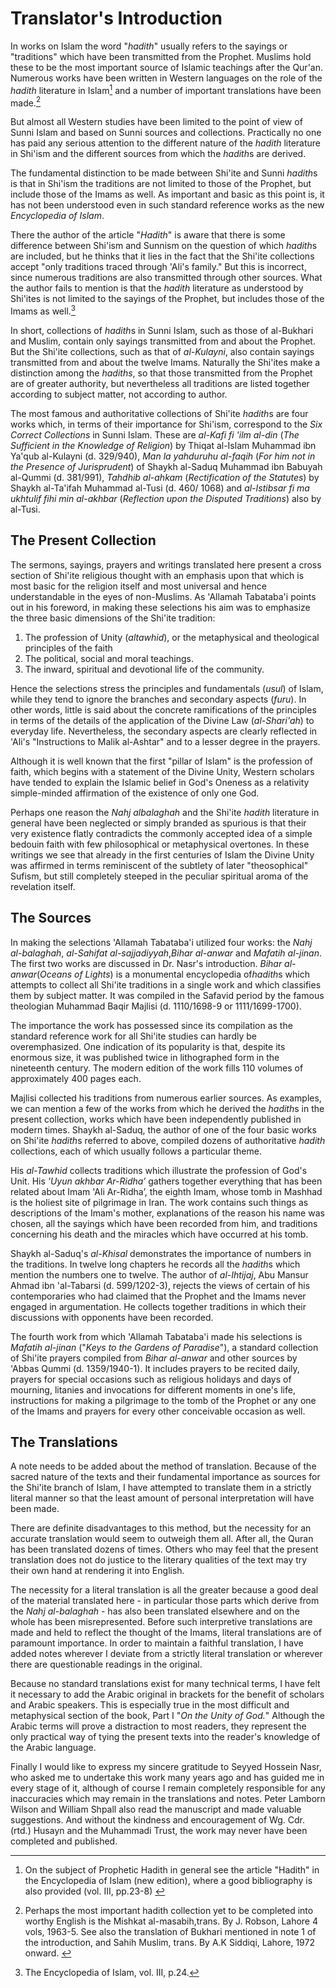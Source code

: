 Translator's Introduction
=========================

In works on Islam the word "*hadith*" usually refers to the sayings or
"traditions" which have been transmitted from the Prophet. Muslims hold
these to be the most important source of Islamic teachings after the
Qur'an. Numerous works have been written in Western languages on the
role of the *hadith* literature in Islam[^1] and a number of important
translations have been made.[^2]

But almost all Western studies have been limited to the point of view of
Sunni Islam and based on Sunni sources and collections. Practically no
one has paid any serious attention to the different nature of the
*hadith* literature in Shi'ism and the different sources from which the
*hadith*s are derived.

The fundamental distinction to be made between Shi'ite and Sunni
*hadith*s is that in Shi'ism the traditions are not limited to those of
the Prophet, but include those of the Imams as well. As important and
basic as this point is, it has not been understood even in such standard
reference works as the new *Encyclopedia of Islam*.

There the author of the article "*Hadith*" is aware that there is some
difference between Shi'ism and Sunnism on the question of which
*hadith*s are included, but he thinks that it lies in the fact that the
Shi'ite collections accept "only traditions traced through 'Ali's
family." But this is incorrect, since numerous traditions are also
transmitted through other sources. What the author fails to mention is
that the *hadith* literature as understood by Shi'ites is not limited to
the sayings of the Prophet, but includes those of the Imams as well.[^3]

In short, collections of *hadith*s in Sunni Islam, such as those of
al-Bukhari and Muslim, contain only sayings transmitted from and about
the Prophet. But the Shi'ite collections, such as that of *al-Kulayni*,
also contain sayings transmitted from and about the twelve Imams.
Naturally the Shi'ites make a distinction among the *hadiths*, so that
those transmitted from the Prophet are of greater authority, but
nevertheless all traditions are listed together according to subject
matter, not according to author.

The most famous and authoritative collections of Shi'ite *hadith*s are
four works which, in terms of their importance for Shi'ism, correspond
to the *Six Correct Collections* in Sunni Islam. These are *al-Kafi fi
'ilm al-din* (*The Sufficient in the Knowledge of Religion*) by Thiqat
al-Islam Muhammad ibn Ya'qub al-Kulayni (d. 329/940), *Man la yahduruhu
al-faqih* (*For him not in the Presence of Jurisprudent*) of Shaykh
al-Saduq Muhammad ibn Babuyah al-Qummi (d. 381/991), *Tahdhib al-ahkam*
(*Rectification of the Statutes*) by Shaykh al-Ta'ifah Muhammad al-Tusi
(d. 460/ 1068) and *al-Istibsar fi ma ukhtulif fihi min al-akhbar*
(*Reflection upon the Disputed Traditions*) also by al-Tusi.

The Present Collection
----------------------

The sermons, sayings, prayers and writings translated here present a
cross section of Shi'ite religious thought with an emphasis upon that
which is most basic for the religion itself and most universal and hence
understandable in the eyes of non-Muslims. As 'Allamah Tabataba'i points
out in his foreword, in making these selections his aim was to emphasize
the three basic dimensions of the Shi'ite tradition:

1. The profession of Unity (*altawhid*), or the metaphysical and
theological principles of the faith  
 2. The political, social and moral teachings.  
 3. The inward, spiritual and devotional life of the community.

Hence the selections stress the principles and fundamentals (*usul*) of
Islam, while they tend to ignore the branches and secondary aspects
(*furu*). In other words, little is said about the concrete
ramifications of the principles in terms of the details of the
application of the Divine Law (*al-Shari'ah*) to everyday life.
Nevertheless, the secondary aspects are clearly reflected in 'Ali's
"Instructions to Malik al-Ashtar" and to a lesser degree in the prayers.

Although it is well known that the first "pillar of Islam" is the
profession of faith, which begins with a statement of the Divine Unity,
Western scholars have tended to explain the Islamic belief in God's
Oneness as a relativity simple-minded affirmation of the existence of
only one God.

Perhaps one reason the *Nahj albalaghah* and the Shi'ite *hadith*
literature in general have been neglected or simply branded as spurious
is that their very existence flatly contradicts the commonly accepted
idea of a simple bedouin faith with few philosophical or metaphysical
overtones. In these writings we see that already in the first centuries
of Islam the Divine Unity was affirmed in terms reminiscent of the
subtlety of later "theosophical" Sufism, but still completely steeped in
the peculiar spiritual aroma of the revelation itself.

The Sources
-----------

In making the selections 'Allamah Tabataba'i utilized four works: the
*Nahj al-balaghah*, *al-Sahifat al-sajjadiyyah*,*Bihar al-anwar* and
*Mafatih al-jinan*. The first two works are discussed in Dr. Nasr's
introduction. *Bihar al-anwar*(*Oceans of Lights*) is a monumental
encyclopedia of*hadith*s which attempts to collect all Shi'ite
traditions in a single work and which classifies them by subject matter.
It was compiled in the Safavid period by the famous theologian Muhammad
Baqir Majlisi (d. 1110/1698-9 or 1111/1699-1700).

The importance the work has possessed since its compilation as the
standard reference work for all Shi'ite studies can hardly be
overemphasized. One indication of its popularity is that, despite its
enormous size, it was published twice in lithographed form in the
nineteenth century. The modern edition of the work fills 110 volumes of
approximately 400 pages each.

Majlisi collected his traditions from numerous earlier sources. As
examples, we can mention a few of the works from which he derived the
*hadith*s in the present collection, works which have been independently
published in modern times. Shaykh al-Saduq, the author of one of the
four basic works on Shi'ite *hadith*s referred to above, compiled dozens
of authoritative *hadith* collections, each of which usually follows a
particular theme.

His *al-Tawhid* collects traditions which illustrate the profession of
God's Unit. His *'Uyun akhbar Ar-Ridha’* gathers together everything
that has been related about Imam 'Ali Ar-Ridha’, the eighth Imam, whose
tomb in Mashhad is the holiest site of pilgrimage in Iran. The work
contains such things as descriptions of the Imam's mother, explanations
of the reason his name was chosen, all the sayings which have been
recorded from him, and traditions concerning his death and the miracles
which have occurred at his tomb.

Shaykh al-Saduq's *al-Khisal* demonstrates the importance of numbers in
the traditions. In twelve long chapters he records all the *hadith*s
which mention the numbers one to twelve. The author of *al-Ihtijaj*, Abu
Mansur Ahmad ibn 'al-Tabarsi (d. 599/1202-3), rejects the views of
certain of his contemporaries who had claimed that the Prophet and the
Imams never engaged in argumentation. He collects together traditions in
which their discussions with opponents have been recorded.

The fourth work from which 'Allamah Tabataba'i made his selections is
*Mafatih al-jinan* ("*Keys to the Gardens of Paradise*"), a standard
collection of Shi'ite prayers compiled from *Bihar al-anwar* and other
sources by 'Abbas Qummi (d. 1359/1940-1). It includes prayers to be
recited daily, prayers for special occasions such as religious holidays
and days of mourning, litanies and invocations for different moments in
one's life, instructions for making a pilgrimage to the tomb of the
Prophet or any one of the Imams and prayers for every other conceivable
occasion as well.

The Translations
----------------

A note needs to be added about the method of translation. Because of the
sacred nature of the texts and their fundamental importance as sources
for the Shi'ite branch of Islam, I have attempted to translate them in a
strictly literal manner so that the least amount of personal
interpretation will have been made.

There are definite disadvantages to this method, but the necessity for
an accurate translation would seem to outweigh them all. After all, the
Quran has been translated dozens of times. Others who may feel that the
present translation does not do justice to the literary qualities of the
text may try their own hand at rendering it into English.

The necessity for a literal translation is all the greater because a
good deal of the material translated here - in particular those parts
which derive from the *Nahj al-balaghah* - has also been translated
elsewhere and on the whole has been misrepresented. Before such
interpretive translations are made and held to reflect the thought of
the Imams, literal translations are of paramount importance. In order to
maintain a faithful translation, I have added notes wherever I deviate
from a strictly literal translation or wherever there are questionable
readings in the original.

Because no standard translations exist for many technical terms, I have
felt it necessary to add the Arabic original in brackets for the benefit
of scholars and Arabic speakers. This is especially true in the most
difficult and metaphysical section of the book, Part I "*On the Unity of
God.*" Although the Arabic terms will prove a distraction to most
readers, they represent the only practical way of tying the present
texts into the reader's knowledge of the Arabic language.

Finally I would like to express my sincere gratitude to Seyyed Hossein
Nasr, who asked me to undertake this work many years ago and has guided
me in every stage of it, although of course I remain completely
responsible for any inaccuracies which may remain in the translations
and notes. Peter Lamborn Wilson and William Shpall also read the
manuscript and made valuable suggestions. And without the kindness and
encouragement of Wg. Cdr. (rtd.) Husayn and the Muhammadi Trust, the
work may never have been completed and published.

[^1]: On the subject of Prophetic Hadith in general see the article
"Hadith" in the Encyclopedia of Islam (new edition), where a good
bibliography is also provided (vol. III, pp.23-8) 

[^2]: Perhaps the most important hadith collection yet to be completed
into worthy English is the Mishkat al-masabih,trans. By J. Robson,
Lahore 4 vols, 1963-5. See also the translation of Bukhari mentioned in
note 1 of the introduction, and Sahih Muslim, trans. By A.K Siddiqi,
Lahore, 1972 onward. 

[^3]: The Encyclopedia of Islam, vol. III, p.24.


